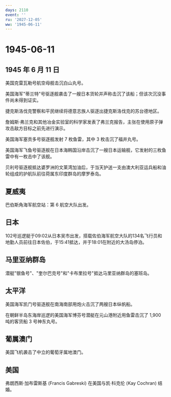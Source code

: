 ```yaml
---
days: 2110
event: ''
ru: '2027-12-05'
ww: '1945-06-11'
---
```


# 1945-06-11

## 1945 年 6 月 11 日

美国克雷瓦勒号航空母舰击沉白山丸号。

美国海军"蒂兰特"号驱逐舰袭击了一艘日本货轮并声称击沉了该船；但该次沉没事件尚未得到证实。

捷克斯洛伐克警察和平民继续将德意志族人驱逐出捷克斯洛伐克的苏台德地区。

詹姆斯·弗兰克和其他冶金实验室的科学家发表了弗兰克报告，主张在使用原子弹攻击敌方目标之前先进行演示。

美国海军塞贡多号驱逐舰发射 7 枚鱼雷，其中 3 枚击沉了福井丸号。

美国海军飞鱼号驱逐舰在日本海韩国沿岸击沉了一艘日本运输舰，它发射的三枚鱼雷中有一枚击中了该舰。

贝利号驱逐舰抵达婆罗洲的文莱湾加油后，于当天护送一支由澳大利亚运兵船和油轮组成的护航队前往荷属东印度群岛的摩罗泰岛。

## 夏威夷

巴伯斯角海军航空站：第 6 航空大队出发。

## 日本

102号巡逻艇于09:02从日本吴市出发，搭载佐伯海军航空大队的134名飞行员和地勤人员前往日本佐伯，于15:41抵达，并于18:01在附近的大汤岛停泊。

## 马里亚纳群岛

潜艇"银鱼号"、"奎尔巴克号"和"卡布里拉号"抵达马里亚纳群岛的塞班岛。

## 太平洋

美国海军凯门号驱逐舰在南海南部用炮火击沉了两艘日本纵帆船。

在朝鲜半岛东海岸巡逻的美国海军博芬号潜艇在元山港附近用鱼雷击沉了 1,900
吨的客货船 3 号神东丸号。

## 葡属澳门

美国飞机袭击了中立的葡萄牙属地澳门。

## 美国

弗朗西斯·加布雷斯基 (Francis Gabreski) 在美国与凯·科克伦 (Kay Cochran)
结婚。